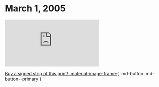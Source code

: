 # March 1, 2005

![](https://www.achewood.com/comic.php?date=03012005)

[Buy a signed strip of this print! :material-image-frame:](https://achewood-holiday-pop-up.myshopify.com/products/strip#03012005){ .md-button .md-button--primary }
